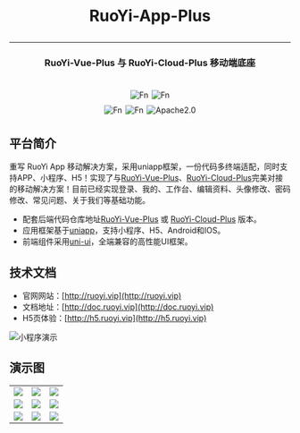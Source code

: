 <h1 align="center" style="margin: 30px 0 30px; font-weight: bold;">RuoYi-App-Plus</h1>
<hr />
<h3 align="center">RuoYi-Vue-Plus 与 RuoYi-Cloud-Plus 移动端底座</h4>
<br />
<div style="display: flex; justify-content: center;">  
    <img style="margin: 5px 3px" src="https://gitee.com/FnTop/RuoYi-App-Plus/badge/star.svg?theme=light" alt="Fn">
    <img style="margin: 5px 3px" src="https://gitee.com/FnTop/RuoYi-App-Plus/badge/fork.svg?theme=dark" alt="Fn">

</div>

<div style="display: flex; justify-content: center;">  
    <img style="margin: 5px 3px" src="https://img.shields.io/badge/Plus-1.0.0-green" alt="Fn">
    <img style="margin: 5px 3px" src="https://img.shields.io/badge/Author-4n-blue.svg" alt="Fn">
    <img style="margin: 5px 3px" src="https://img.shields.io/badge/license-MIT-green" alt="Apache2.0">
</div>

## 平台简介

重写 RuoYi App 移动解决方案，采用uniapp框架，一份代码多终端适配，同时支持APP、小程序、H5！实现了与[RuoYi-Vue-Plus](https://gitee.com/dromara/RuoYi-Vue-Plus)、[RuoYi-Cloud-Plus](https://gitee.com/dromara/RuoYi-Cloud-Plus)完美对接的移动解决方案！目前已经实现登录、我的、工作台、编辑资料、头像修改、密码修改、常见问题、关于我们等基础功能。

* 配套后端代码仓库地址[RuoYi-Vue-Plus](https://gitee.com/dromara/RuoYi-Vue-Plus) 或 [RuoYi-Cloud-Plus](https://gitee.com/dromara/RuoYi-Cloud-Plus) 版本。
* 应用框架基于[uniapp](https://uniapp.dcloud.net.cn/)，支持小程序、H5、Android和IOS。
* 前端组件采用[uni-ui](https://github.com/dcloudio/uni-ui)，全端兼容的高性能UI框架。


## 技术文档

- 官网网站：[http://ruoyi.vip](http://ruoyi.vip)
- 文档地址：[http://doc.ruoyi.vip](http://doc.ruoyi.vip)
- H5页体验：[http://h5.ruoyi.vip](http://h5.ruoyi.vip)


<img src="https://oscimg.oschina.net/oscnet/up-26c76dc90b92acdbd9ac8cd5252f07c8ad9.jpg" alt="小程序演示"/>
 

## 演示图

<table>
    <tr>
        <td><img src="https://oscimg.oschina.net/oscnet/up-3ea20e447ac621a161e395fb53ccc683d84.png"/></td>
        <td><img src="https://oscimg.oschina.net/oscnet/up-a6f23cf9a371a30165e135eff6d9ae89a9d.png"/></td>
		<td><img src="https://oscimg.oschina.net/oscnet/up-ff5f62016bf6624c1ff27eee57499dccd44.png"/></td>
    </tr>
	<tr>
        <td><img src="https://oscimg.oschina.net/oscnet/up-b9a582fdb26ec69d407fabd044d2c8494df.png"/></td>
        <td><img src="https://oscimg.oschina.net/oscnet/up-96427ee08fca29d77934cfc8d1b1a637cef.png"/></td>
		<td><img src="https://oscimg.oschina.net/oscnet/up-5fdadc582d24cccd7727030d397b63185a3.png"/></td>
    </tr>
	<tr>
        <td><img src="https://oscimg.oschina.net/oscnet/up-0a36797b6bcc50c36d40c3c782665b89efc.png"/></td>
        <td><img src="https://oscimg.oschina.net/oscnet/up-d77995cc00687cedd00d5ac7d68a07ea276.png"/></td>
		<td><img src="https://oscimg.oschina.net/oscnet/up-fa8f5ab20becf59b4b38c1b92a9989e7109.png"/></td>
    </tr>
</table>
